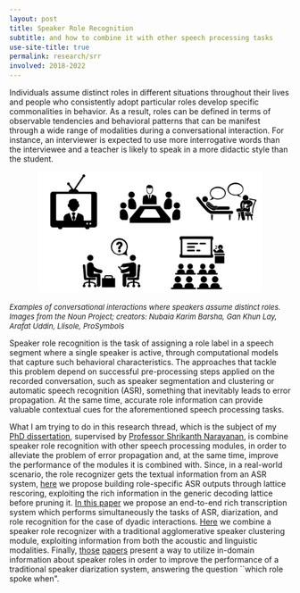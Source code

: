 ```yaml
---
layout: post
title: Speaker Role Recognition
subtitle: and how to combine it with other speech processing tasks
use-site-title: true
permalink: research/srr
involved: 2018-2022
---
```


Individuals assume distinct roles in different situations throughout their lives and people who consistently adopt particular roles develop specific commonalities in behavior. As a result, roles can be defined in terms of observable tendencies and behavioral patterns that can be manifest through a wide range of modalities during a conversational interaction. For instance, an interviewer
is expected to use more interrogative words than the interviewee and a teacher is likely to speak in a more didactic style than the student.

<p align="center">
  <img src="/img/roles_eg.png" width="400">  
</p>
<em><font size="-1">
Examples of conversational interactions where speakers assume distinct roles.  <br>
Images from the Noun Project; creators: Nubaia Karim Barsha, Gan Khun Lay, Arafat Uddin, Llisole, ProSymbols
</font></em>

Speaker role recognition is the task of assigning a role label in a speech segment where a single speaker is active, through computational models that capture such behavioral characteristics. 
The approaches that tackle this problem depend on successful pre-processing steps applied on the recorded conversation, such as speaker segmentation and clustering or automatic speech recognition (ASR), something that inevitably leads to error propagation. 
At the same time, accurate role information can provide valuable contextual cues for the aforementioned speech processing tasks.

What I am trying to do in this research thread, which is the subject of my [PhD dissertation](https://nikosfl.github.io/work/thesis/dissertation_NF_2022.pdf), supervised by [Professor Shrikanth Narayanan](https://sail.usc.edu/people/shri.php), is combine speaker role recognition with other speech processing modules, in order to alleviate the problem of error propagation and, at the same time, improve the performance of the modules it is combined with. Since, in a real-world scenario, the role recognizer gets the textual information from an ASR system, [here](/work/papers/2019_ICASSP_Role_Specific_ASR.pdf) we propose building role-specific ASR outputs through lattice rescoring, exploiting the rich information in the generic decoding lattice before pruning it. [In this paper](/work/papers/2018_SLT_RASR.pdf) we propose an end-to-end rich transcription system which performs simultaneously the tasks of ASR, diarization, and role recognition for the case of dyadic interactions. [Here](/work/papers/2018_IS_SpeakerClustering.pdf) we combine a speaker role recognizer with a traditional agglomerative speaker clustering module, exploiting information from both the acoustic and linguistic modalities. Finally, [those](/work/papers/2020_ODYSSEY_Linguistically_Diarization_Roles.pdf) [papers](https://nikosfl.github.io/work/papers/2022_IS_MultimodalClusteringRoleInducedConstraints.pdf) present a way to utilize in-domain information about speaker roles in order to improve the performance of a traditional speaker diarization system, answering the question ``which role spoke when".

<!-- last updated: 2025-04-21-->
